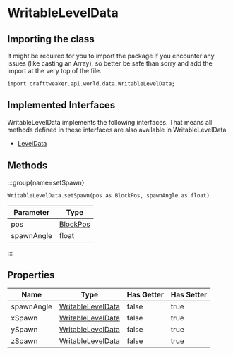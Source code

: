# WritableLevelData

## Importing the class

It might be required for you to import the package if you encounter any issues (like casting an Array), so better be safe than sorry and add the import at the very top of the file.
```zenscript
import crafttweaker.api.world.data.WritableLevelData;
```


## Implemented Interfaces
WritableLevelData implements the following interfaces. That means all methods defined in these interfaces are also available in WritableLevelData

- [LevelData](/vanilla/api/world/data/LevelData)

## Methods

:::group{name=setSpawn}

```zenscript
WritableLevelData.setSpawn(pos as BlockPos, spawnAngle as float)
```

| Parameter  |                    Type                     |
|------------|---------------------------------------------|
| pos        | [BlockPos](/vanilla/api/util/math/BlockPos) |
| spawnAngle | float                                       |


:::


## Properties

|    Name    |                              Type                              | Has Getter | Has Setter |
|------------|----------------------------------------------------------------|------------|------------|
| spawnAngle | [WritableLevelData](/vanilla/api/world/data/WritableLevelData) | false      | true       |
| xSpawn     | [WritableLevelData](/vanilla/api/world/data/WritableLevelData) | false      | true       |
| ySpawn     | [WritableLevelData](/vanilla/api/world/data/WritableLevelData) | false      | true       |
| zSpawn     | [WritableLevelData](/vanilla/api/world/data/WritableLevelData) | false      | true       |

